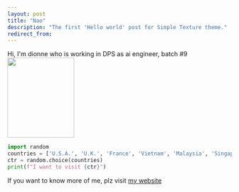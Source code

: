 ```yaml
---
layout: post
title: "Nao"
description: "The first 'Hello world' post for Simple Texture theme."
redirect_from:
---
```


Hi, I'm dionne who is working in DPS as ai engineer, batch #9
<img src="https://spellonyou.github.io/assets/images/my_photo.png" height ="180" width="150">

~~~python
import random
countries = ['U.S.A.', 'U.K.', 'France', 'Vietnam', 'Malaysia', 'Singapore', 'Thailand', 'South Korea', 'China', 'Germany']
ctr = random.choice(countries)
print(f"I want to visit {ctr}")
~~~

If you want to know more of me, plz visit [my website](https://spellonyou.github.io/index.html)
